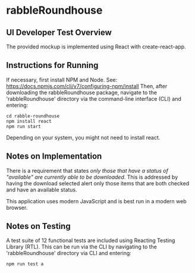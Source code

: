 # rabbleRoundhouse

## UI Developer Test Overview
The provided mockup is implemented using React with create-react-app.  

## Instructions for Running
If necessary, first install NPM and Node. See: https://docs.npmjs.com/cli/v7/configuring-npm/install
Then, after downloading the rabbleRoundhouse package, navigate to the 'rabbleRoundhouse' directory via the command-line interface (CLI) and entering: 
```
cd rabble-roundhouse
npm install react
npm run start
```
Depending on your system, you might not need to install react. 

## Notes on Implementation
There is a requirement that states <i>only those that have a status of "available" are currently able to be downloaded</i>. This is addressed by having the download selected alert only those items that are both checked and have an available status. 

This application uses modern JavaScript and is best run in a modern web browser. 

## Notes on Testing
A test suite of 12 functional tests are included using Reacting Testing Library (RTL). This can be run via the CLI by navigating to the 'rabbleRoundhouse' directory via CLI and entering:
```
npm run test a
```
